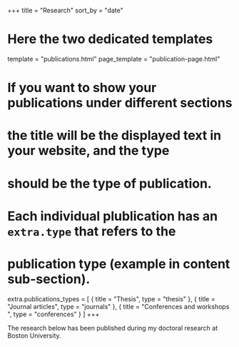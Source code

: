 +++
title = "Research"
sort_by = "date"

# Here the two dedicated templates
template = "publications.html"
page_template = "publication-page.html"

# If you want to show your publications under different sections
# the title will be the displayed text in your website, and the type
# should be the type of publication.
# Each individual plublication has an `extra.type` that refers to the
# publication type (example in content sub-section).
extra.publications_types = [
  { title = "Thesis", type = "thesis" },
  { title = "Journal articles", type = "journals" },
  { title = "Conferences and workshops ", type = "conferences" }
]
+++

The research below has been published during my doctoral research at Boston University.